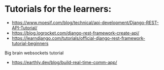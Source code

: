 # Tutorials for the learners: 
- https://www.moesif.com/blog/technical/api-development/Django-REST-API-Tutorial/
- https://blog.logrocket.com/django-rest-framework-create-api/
- https://learndjango.com/tutorials/official-django-rest-framework-tutorial-beginners

Big brain websockets tutorial
- https://earthly.dev/blog/build-real-time-comm-app/